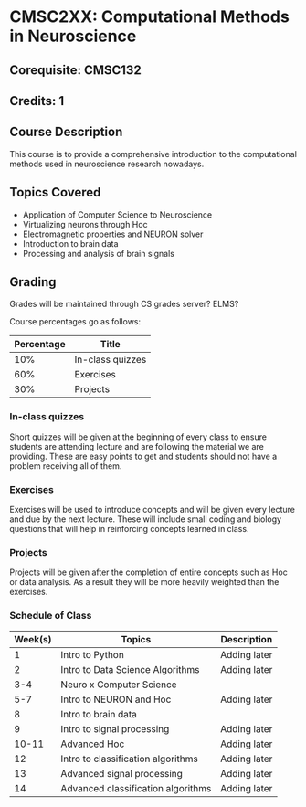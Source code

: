 # CMSC2XX: Computational Methods in Neuroscience
## Corequisite: CMSC132
## Credits: 1
## Course Description 
This course is to provide a comprehensive introduction to the computational methods used in neuroscience research nowadays. 

## Topics Covered
- Application of Computer Science to Neuroscience
- Virtualizing neurons through Hoc 
- Electromagnetic properties and NEURON solver 
- Introduction to brain data 
- Processing and analysis of brain signals


## Grading

Grades will be maintained through CS grades server? ELMS?

Course percentages go as follows:

 | Percentage | Title |
 | --------- | ------- |
 | 10%		 | In-class quizzes	| 
 | 60%		 | Exercises	| 
 | 30%		 | Projects		|  

### In-class quizzes

Short quizzes will be given at the beginning of every class to ensure students are attending lecture and are following the material we are providing. These are easy points to get and students should not have a problem receiving all of them. 

### Exercises

Exercises will be used to introduce concepts and will be given every lecture and due by the next lecture. These will include small coding and biology questions that will help in reinforcing concepts learned in class. 

### Projects

Projects will be given after the completion of entire concepts such as Hoc or data analysis. As a result they will be more heavily weighted than the exercises. 
 
### Schedule of Class

 | Week(s) | Topics 		| Description |
 | --------- | ------- | -------- |
 | 1		 | Intro to Python | Adding later|
 | 2		 | Intro to Data Science Algorithms	| Adding later|
 | 3-4		 | Neuro x Computer Science |
 | 5-7		 | Intro to NEURON and Hoc | Adding later|
 | 8	     | Intro to brain data |
 | 9		 | Intro to	signal processing | Adding later|
 | 10-11	 | Advanced Hoc | Adding later |
 | 12		 | Intro to classification algorithms | Adding later |
 | 13	     | Advanced signal processing | Adding later |
 | 14	     | Advanced classification algorithms | Adding later |


